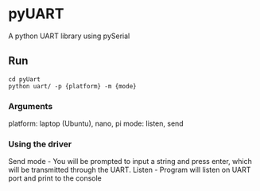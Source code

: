 # pyUART
A python UART library using pySerial

## Run

```
cd pyUart
python uart/ -p {platform} -m {mode}
```
### Arguments
platform: laptop (Ubuntu), nano, pi
mode: listen, send

### Using the driver
Send mode - You will be prompted to input a string and press enter, which will be transmitted through the UART.
Listen - Program will listen on UART port and print to the console
